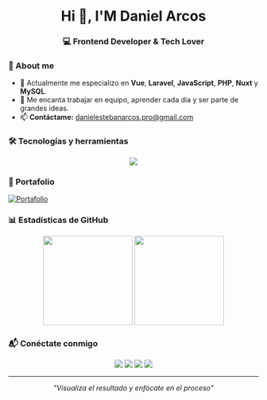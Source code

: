 <h1 align="center">Hi 👋, I'M Daniel Arcos</h1>
<h3 align="center">💻 Frontend Developer & Tech Lover</h3>

<tr>

### 🚀 About me
- 🌱 Actualmente me especializo en **Vue**, **Laravel**, **JavaScript**, **PHP**, **Nuxt** y **MySQL**.  
- 🔭 Me encanta trabajar en equipo, aprender cada día y ser parte de grandes ideas.  
- 📫 **Contáctame:** [danielestebanarcos.pro@gmail.com](mailto:danielestebanarcos.pro@gmail.com)  

### 🛠 Tecnologías y herramientas
<p align="center">
  <img src="https://skillicons.dev/icons?i=vue,react,laravel,php,javascript,node,nuxt,js,html,css,tailwind,git,github," />
</p>

### 📌 Portafolio
[![Portafolio](https://img.shields.io/badge/🌐_Ver_mi_portafolio-000?style=for-the-badge&logo=vercel&logoColor=white)](https://tu-portafolio.vercel.app)

### 📊 Estadísticas de GitHub
<p align="center">
  <img height="180em" src="https://github-readme-stats.vercel.app/api?username=daniel242002&show_icons=true&theme=tokyonight" />
  <img height="180em" src="https://github-readme-stats.vercel.app/api/top-langs/?username=daniel242002&layout=compact&theme=tokyonight" />
</p>

### 📬 Conéctate conmigo
<p align="center">
  <a href="https://linkedin.com/in/daniel-arcos-469bb61ab"><img src="https://img.shields.io/badge/LinkedIn-0A66C2?style=for-the-badge&logo=linkedin&logoColor=white"/></a>
  <a href="https://instagram.com/daniel_arcos24"><img src="https://img.shields.io/badge/Instagram-E4405F?style=for-the-badge&logo=instagram&logoColor=white"/></a>
  <a href="https://facebook.com/danielesteban.arcoscorrea"><img src="https://img.shields.io/badge/Facebook-1877F2?style=for-the-badge&logo=facebook&logoColor=white"/></a>
  <a href="https://github.com/daniel242002"><img src="https://img.shields.io/badge/GitHub-000?style=for-the-badge&logo=github&logoColor=white"/></a>
</p>

---
<p align="center">
  <em>"Visualiza el resultado y enfócate en el proceso"</em>
</p>
